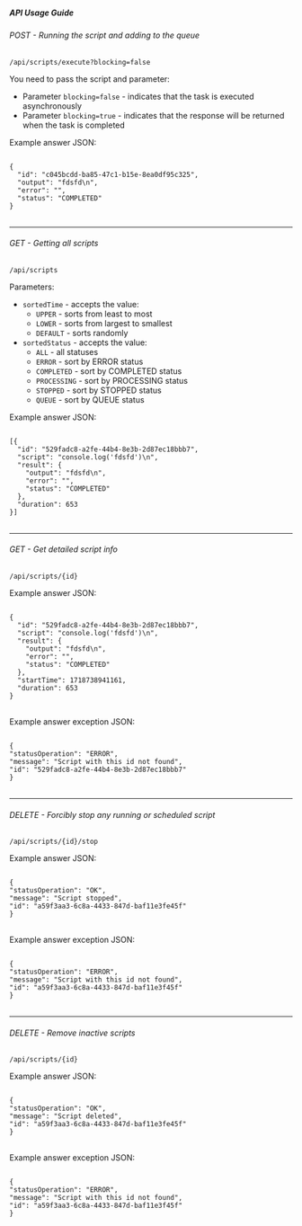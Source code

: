 <h5>API Usage Guide</h5>

<h6>POST - Running the script and adding to the queue</h6>
<p><code>/api/scripts/execute?blocking=false</code></p>
<p>You need to pass the script and parameter:</p>
<ul>
  <li>Parameter <code>blocking=false</code> - indicates that the task is executed asynchronously</li>
  <li>Parameter <code>blocking=true</code> - indicates that the response will be returned when the task is completed</li>
</ul>
<p>Example answer JSON:</p>
<pre>
<code>
{
  "id": "c045bcdd-ba85-47c1-b15e-8ea0df95c325",
  "output": "fdsfd\n",
  "error": "",
  "status": "COMPLETED"
}
</code>
</pre>

<hr>

<h6>GET - Getting all scripts</h6>
<p><code>/api/scripts</code></p>
<p>Parameters:</p>
<ul>
  <li><code>sortedTime</code> - accepts the value:
    <ul>
      <li><code>UPPER</code> - sorts from least to most</li>
      <li><code>LOWER</code> - sorts from largest to smallest</li>
      <li><code>DEFAULT</code> - sorts randomly</li>
    </ul>
  </li>
  <li><code>sortedStatus</code> - accepts the value:
    <ul>
      <li><code>ALL</code> - all statuses</li>
      <li><code>ERROR</code> - sort by ERROR status</li>
      <li><code>COMPLETED</code> - sort by COMPLETED status</li>
      <li><code>PROCESSING</code> - sort by PROCESSING status</li>
      <li><code>STOPPED</code> - sort by STOPPED status</li>
      <li><code>QUEUE</code> - sort by QUEUE status</li>
    </ul>
  </li>
</ul>
<p>Example answer JSON:</p>
<pre>
<code>
[{
  "id": "529fadc8-a2fe-44b4-8e3b-2d87ec18bbb7",
  "script": "console.log('fdsfd')\n",
  "result": {
    "output": "fdsfd\n",
    "error": "",
    "status": "COMPLETED"
  },
  "duration": 653
}]
</code>
</pre>

<hr>

<h6>GET - Get detailed script info</h6>
<p><code>/api/scripts/{id}</code></p>
<p>Example answer JSON:</p>
<pre>
<code>
{
  "id": "529fadc8-a2fe-44b4-8e3b-2d87ec18bbb7",
  "script": "console.log('fdsfd')\n",
  "result": {
    "output": "fdsfd\n",
    "error": "",
    "status": "COMPLETED"
  },
  "startTime": 1718738941161,
  "duration": 653
}
</code>
</pre>

<p>Example answer exception JSON:</p>

<pre>
<code>
{
"statusOperation": "ERROR",
"message": "Script with this id not found",
"id": "529fadc8-a2fe-44b4-8e3b-2d87ec18bbb7"
}
</code>
</pre>

<hr>

<h6>DELETE - Forcibly stop any running or scheduled script</h6>
<p><code>/api/scripts/{id}/stop</code></p>
<p>Example answer JSON:</p>
<pre>
<code>
{
"statusOperation": "OK",
"message": "Script stopped",
"id": "a59f3aa3-6c8a-4433-847d-baf11e3fe45f"
}
</code>
</pre>

<p>Example answer exception JSON:</p>
<pre>
<code>
{
"statusOperation": "ERROR",
"message": "Script with this id not found",
"id": "a59f3aa3-6c8a-4433-847d-baf11e3f45f"
}
</code>
</pre>

<hr>

<h6>DELETE - Remove inactive scripts</h6>
<p><code>/api/scripts/{id}</code></p>
<p>Example answer JSON:</p>
<pre>
<code>
{
"statusOperation": "OK",
"message": "Script deleted",
"id": "a59f3aa3-6c8a-4433-847d-baf11e3fe45f"
}
</code>
</pre>

<p>Example answer exception JSON:</p>
<pre>
<code>
{
"statusOperation": "ERROR",
"message": "Script with this id not found",
"id": "a59f3aa3-6c8a-4433-847d-baf11e3f45f"
}
</code>
</pre>

